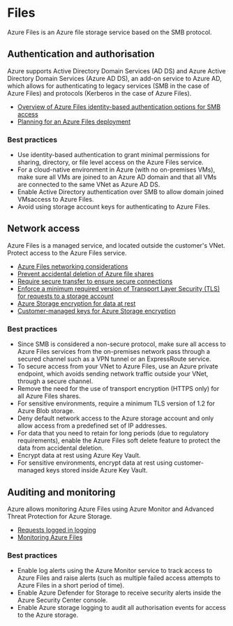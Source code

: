 # Files

Azure Files is an Azure file storage service based on the SMB protocol.

## Authentication and authorisation

Azure supports Active Directory Domain Services (AD DS) and Azure Active Directory Domain Services (Azure AD DS), an add-on service to Azure AD, which allows for authenticating to legacy services (SMB in the case of Azure Files) and protocols (Kerberos in the case of Azure Files).

* [Overview of Azure Files identity-based authentication options for SMB access](https://docs.microsoft.com/en-us/azure/storage/files/storage-files-active-directory-overview)
* [Planning for an Azure Files deployment](https://docs.microsoft.com/en-us/azure/storage/files/storage-files-planning)

### Best practices

* Use identity-based authentication to grant minimal permissions for sharing, directory, or file level access on the Azure Files service.
* For a cloud-native environment in Azure (with no on-premises VMs), make sure all VMs are joined to an Azure AD domain and that all VMs are connected to the same VNet as Azure AD DS.
* Enable Active Directory authentication over SMB to allow domain joined VMsaccess to Azure Files.
* Avoid using storage account keys for authenticating to Azure Files.

## Network access

Azure Files is a managed service, and located outside the customer's VNet.  Protect access to the Azure Files service.

* [Azure Files networking considerations](https://docs.microsoft.com/en-us/azure/storage/files/storage-files-networking-overview)
* [Prevent accidental deletion of Azure file shares](https://docs.microsoft.com/en-us/azure/storage/files/storage-files-prevent-file-share-deletion)
* [Require secure transfer to ensure secure connections](https://docs.microsoft.com/en-us/azure/storage/common/storage-require-secure-transfer?toc=/azure/storage/files/toc.json)
* [Enforce a minimum required version of Transport Layer Security (TLS) for requests to a storage account](https://docs.microsoft.com/en-us/azure/storage/common/transport-layer-security-configure-minimum-version?toc=%2Fazure%2Fstorage%2Ffiles%2Ftoc.json&tabs=portal)
* [Azure Storage encryption for data at rest](https://docs.microsoft.com/en-us/azure/storage/common/storage-service-encryption?toc=/azure/storage/files/toc.json)
* [Customer-managed keys for Azure Storage encryption](https://docs.microsoft.com/en-us/azure/storage/common/customer-managed-keys-overview?toc=/azure/storage/files/toc.json)

### Best practices

* Since SMB is considered a non-secure protocol, make sure all access to Azure Files services from the on-premises network pass through a secured channel such as a VPN tunnel or an ExpressRoute service.
* To secure access from your VNet to Azure Files, use an Azure private endpoint, which avoids sending network traffic outside your VNet, through a secure channel.
* Remove the need for the use of transport encryption (HTTPS only) for all Azure Files shares.
* For sensitive environments, require a minimum TLS version of 1.2 for Azure Blob storage.
* Deny default network access to the Azure storage account and only allow access from a predefined set of IP addresses.
* For data that you need to retain for long periods (due to regulatory requirements), enable the Azure Files soft delete feature to protect the data from accidental deletion.
* Encrypt data at rest using Azure Key Vault.
* For sensitive environments, encrypt data at rest using customer-managed keys stored inside Azure Key Vault.

## Auditing and monitoring 

Azure allows monitoring Azure Files using Azure Monitor and Advanced Threat Protection for Azure Storage.

* [Requests logged in logging](https://docs.microsoft.com/en-us/azure/storage/common/storage-analytics-logging?toc=/azure/storage/files/toc.json)
* [Monitoring Azure Files](https://docs.microsoft.com/en-us/azure/storage/files/storage-files-monitoring?tabs=azure-portal)

### Best practices

* Enable log alerts using the Azure Monitor service to track access to Azure Files and raise alerts (such as multiple failed access attempts to Azure Files in a short period of time).
* Enable Azure Defender for Storage to receive security alerts inside the Azure Security Center console.
* Enable Azure storage logging to audit all authorisation events for access to the Azure storage.
